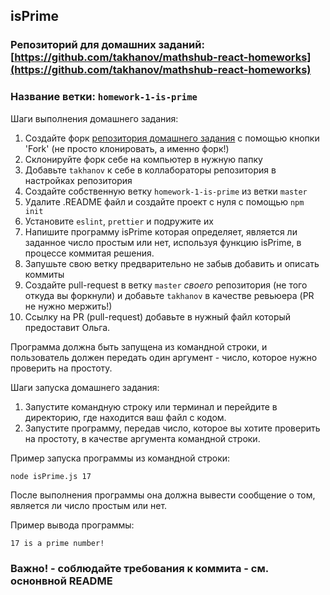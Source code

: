 ## isPrime

### Репозиторий для домашних заданий: [https://github.com/takhanov/mathshub-react-homeworks](https://github.com/takhanov/mathshub-react-homeworks)

### Название ветки: `homework-1-is-prime`

Шаги выполнения домашнего задания:

1. Создайте форк [репозитория домашнего задания](https://github.com/takhanov/mathshub-react-homeworks) с помощью кнопки 'Fork' (не просто клонировать, а именно форк!)
2. Склонируйте форк себе на компьютер в нужную папку
3. Добавьте `takhanov` к себе в коллабораторы репозитория в настройках репозитория
4. Создайте собственную ветку `homework-1-is-prime` из ветки `master`
5. Удалите .README файл и создайте проект с нуля с помощью `npm init`
6. Установите `eslint`, `prettier` и подружите их
7. Напишите программу isPrime которая определяет, является ли заданное число простым или нет, используя функцию isPrime, в процессе коммитая решения.
8. Запушьте свою ветку предварительно не забыв добавить и описать коммиты
9. Создайте pull-request в ветку `master` _своего_ репозитория (не того откуда вы форкнули) и добавьте `takhanov` в качестве ревьюера (PR не нужно мержить!)
10. Ссылку на PR (pull-request) добавьте в нужный файл который предоставит Ольга.

Программа должна быть запущена из командной строки, и пользователь должен передать один аргумент - число, которое нужно проверить на простоту.

Шаги запуска домашнего задания:

1. Запустите командную строку или терминал и перейдите в директорию, где находится ваш файл с кодом.
2. Запустите программу, передав число, которое вы хотите проверить на простоту, в качестве аргумента командной строки.

Пример запуска программы из командной строки:

```
node isPrime.js 17
```

После выполнения программы она должна вывести сообщение о том, является ли число простым или нет.

Пример вывода программы:

```
17 is a prime number!
```

### Важно! - соблюдайте требования к коммита - см. оснонвной README
